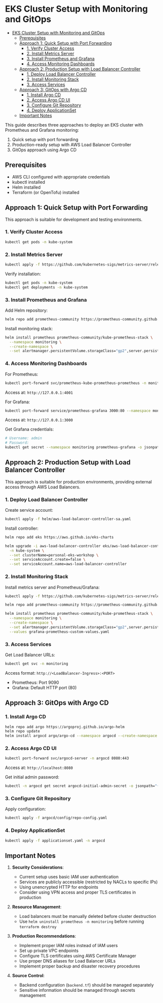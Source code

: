 # EKS Cluster Setup with Monitoring and GitOps

- [EKS Cluster Setup with Monitoring and GitOps](#eks-cluster-setup-with-monitoring-and-gitops)
  - [Prerequisites](#prerequisites)
  - [Approach 1: Quick Setup with Port Forwarding](#approach-1-quick-setup-with-port-forwarding)
    - [1. Verify Cluster Access](#1-verify-cluster-access)
    - [2. Install Metrics Server](#2-install-metrics-server)
    - [3. Install Prometheus and Grafana](#3-install-prometheus-and-grafana)
    - [4. Access Monitoring Dashboards](#4-access-monitoring-dashboards)
  - [Approach 2: Production Setup with Load Balancer Controller](#approach-2-production-setup-with-load-balancer-controller)
    - [1. Deploy Load Balancer Controller](#1-deploy-load-balancer-controller)
    - [2. Install Monitoring Stack](#2-install-monitoring-stack)
    - [3. Access Services](#3-access-services)
  - [Approach 3: GitOps with Argo CD](#approach-3-gitops-with-argo-cd)
    - [1. Install Argo CD](#1-install-argo-cd)
    - [2. Access Argo CD UI](#2-access-argo-cd-ui)
    - [3. Configure Git Repository](#3-configure-git-repository)
    - [4. Deploy ApplicationSet](#4-deploy-applicationset)
  - [Important Notes](#important-notes)


This guide describes three approaches to deploy an EKS cluster with Prometheus and Grafana monitoring:

1. Quick setup with port forwarding
2. Production-ready setup with AWS Load Balancer Controller
3. GitOps approach using Argo CD

## Prerequisites

- AWS CLI configured with appropriate credentials
- kubectl installed
- Helm installed
- Terraform (or OpenTofu) installed

## Approach 1: Quick Setup with Port Forwarding

This approach is suitable for development and testing environments.

### 1. Verify Cluster Access
```bash
kubectl get pods -n kube-system
```

### 2. Install Metrics Server
```bash
kubectl apply -f https://github.com/kubernetes-sigs/metrics-server/releases/latest/download/components.yaml
```

Verify installation:
```bash
kubectl get pods -n kube-system
kubectl get deployments -n kube-system
```

### 3. Install Prometheus and Grafana
Add Helm repository:
```bash
helm repo add prometheus-community https://prometheus-community.github.io/helm-charts
```

Install monitoring stack:
```bash
helm install prometheus prometheus-community/kube-prometheus-stack \
  --namespace monitoring \
  --create-namespace \
  --set alertmanager.persistentVolume.storageClass="gp2",server.persistVolume.storageClass="gp2"
```

### 4. Access Monitoring Dashboards

For Prometheus:
```bash
kubectl port-forward svc/prometheus-kube-prometheus-prometheus -n monitoring 4001:9090
```
Access at: `http://127.0.0.1:4001`

For Grafana:
```bash
kubectl port-forward service/prometheus-grafana 3000:80 --namespace monitoring
```
Access at: `http://127.0.0.1:3000`

Get Grafana credentials:
```bash
# Username: admin
# Password:
kubectl get secret --namespace monitoring prometheus-grafana -o jsonpath="{.data.admin-password}" | base64 --decode; echo
```

## Approach 2: Production Setup with Load Balancer Controller

This approach is suitable for production environments, providing external access through AWS Load Balancers.

### 1. Deploy Load Balancer Controller

Create service account:
```bash
kubectl apply -f helm/aws-load-balancer-controller-sa.yaml
```

Install controller:
```bash
helm repo add eks https://aws.github.io/eks-charts

helm upgrade -i aws-load-balancer-controller eks/aws-load-balancer-controller \
  -n kube-system \
  --set clusterName=personal-eks-workshop \
  --set serviceAccount.create=false \
  --set serviceAccount.name=aws-load-balancer-controller
```

### 2. Install Monitoring Stack

Install metrics server and Prometheus/Grafana:
```bash
kubectl apply -f https://github.com/kubernetes-sigs/metrics-server/releases/latest/download/components.yaml

helm repo add prometheus-community https://prometheus-community.github.io/helm-charts

helm install prometheus prometheus-community/kube-prometheus-stack \
  --namespace monitoring \
  --create-namespace \
  --set alertmanager.persistentVolume.storageClass="gp2",server.persistVolume.storageClass="gp2" \
  --values grafana-prometheus-custom-values.yaml
```

### 3. Access Services

Get Load Balancer URLs:
```bash
kubectl get svc -n monitoring
```

Access format: `http://<LoadBalancer-Ingress>:<PORT>`

- Prometheus: Port 9090
- Grafana: Default HTTP port (80)

## Approach 3: GitOps with Argo CD

### 1. Install Argo CD
```bash
helm repo add argo https://argoproj.github.io/argo-helm
helm repo update
helm install argocd argo/argo-cd --namespace argocd --create-namespace
```

### 2. Access Argo CD UI
```bash
kubectl port-forward svc/argocd-server -n argocd 8080:443
```
Access at: `http://localhost:8080`

Get initial admin password:
```bash
kubectl -n argocd get secret argocd-initial-admin-secret -o jsonpath="{.data.password}" | base64 -d
```

### 3. Configure Git Repository

Apply configuration:
```bash
kubectl apply -f argocd/config/repo-config.yaml
```

### 4. Deploy ApplicationSet
```bash
kubectl apply -f applicationset.yaml -n argocd
```

## Important Notes

1. **Security Considerations**:
   - Current setup uses basic IAM user authentication
   - Services are publicly accessible (restricted by NACLs to specific IPs)
   - Using unencrypted HTTP for endpoints
   - Consider using VPN access and proper TLS certificates in production

2. **Resource Management**:
   - Load balancers must be manually deleted before cluster destruction
   - Use `helm uninstall prometheus -n monitoring` before running `terraform destroy`

3. **Production Recommendations**:
   - Implement proper IAM roles instead of IAM users
   - Set up private VPC endpoints
   - Configure TLS certificates using AWS Certificate Manager
   - Use proper DNS aliases for Load Balancer URLs
   - Implement proper backup and disaster recovery procedures

4. **Source Control**:
   - Backend configuration (`backend.tf`) should be managed separately
   - Sensitive information should be managed through secrets management